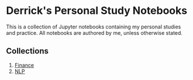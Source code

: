 # Derrick's Personal Study Notebooks
This is a collection of Jupyter notebooks containing my personal studies and practice. All notebooks are authored by me, unless otherwise stated.

## Collections
1. [Finance](https://github.com/jderrickguarin/study-notebooks/tree/master/finance/monte-carlo-simulation)
2. [NLP](https://github.com/jderrickguarin/study-notebooks/tree/master/nlp)
